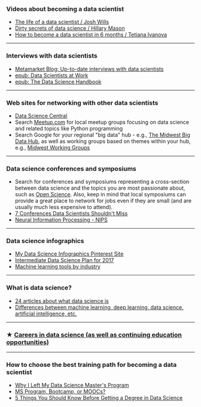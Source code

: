 ### Videos about becoming a data scientist

- [The life of a data scientist / Josh Wills](https://www.youtube.com/watch?v=h9vQIPfe2uU)
- [Dirty secrets of data science / Hillary Mason](https://www.youtube.com/watch?v=fZuDwiM1XBQ)
- [How to become a data scientist in 6 months / Tetiana Ivanova](https://www.youtube.com/watch?v=rIofV14c0tc)

---

### Interviews with data scientists

- [Metamarket Blog: Up-to-date interviews with data scientists](https://metamarkets.com/category/data-science/)
- [epub: Data Scientists at Work](https://www.amazon.com/Data-Scientists-Work-Sebastian-Gutierrez/dp/1430265981) 
- [epub: The Data Science Handbook](https://www.amazon.com/Data-Science-Handbook-Insights-Scientists/dp/0692434879/ref=sr_1_2?s=books&ie=UTF8&qid=1492321697&sr=1-2&keywords=The+data+science+handbook)

---

### Web sites for networking with other data scientists

- [Data Science Central](http://www.datasciencecentral.com/)
- Search [Meetup.com](meetup.com) for local meetup groups focusing on data science and related topics like Python programming
- Search Google for your regional "big data" hub - e.g., [The Midwest Big Data Hub](http://midwestbigdatahub.org/), as well as working groups based on themes within your hub, e.g., [Midwest Working Groups](http://midwestbigdatahub.org/about/working-groups/)

---

### Data science conferences and symposiums

- Search for conferences and symposiums representing a cross-section between data science and the topics you are most passionate about, such as [Open Science](http://openhardware.science/). Also, keep in mind that local symposiums can provide a great place to network for jobs even if they are small (and are usually much less expensive to attend).
- [7 Conferences Data Scientists Shouldn't Miss](https://blog.stitchdata.com/the-7-conferences-data-scientists-shouldn-t-miss-90ce71d4294d)
- [Neural Information Processing - NIPS](https://nips.cc/)

---

### Data science infographics

- [My Data Science Infographics Pinterest Site](https://www.pinterest.com/elizabethaustic/data-scientist-infographics/)
- [Intermediate Data Science Plan for 2017](http://pin.it/0kGbh3K)
- [Machine learning tools by industry](http://pin.it/_XPhR2g) 

---

### What is data science?

- [24 articles about what data science is](http://www.datasciencecentral.com/profiles/blogs/20-articles-about-core-data-science)
- [Differences between machine learning, deep learning, data science, artificial intelligence, etc.](http://www.datasciencecentral.com/profiles/blogs/difference-between-machine-learning-data-science-ai-deep-learning)

---

### ★ [Careers in data science (as well as continuing education opportunities)](http://midas.umich.edu/careers/)

--- 

### How to choose the best training path for becoming a data scientist
- [Why I Left My Data Science Master's Program](https://www.linkedin.com/pulse/why-i-left-my-masters-program-charles-pensig-1)
- [MS Program, Bootcamp, or MOOCs?](http://www.kdnuggets.com/2014/08/becoming-data-scientist-ms-program-bootcamp-mooc.html)
- [5 Things You Should Know Before Getting a Degree in Data Science](https://blog.stitchdata.com/5-things-you-should-know-before-getting-a-degree-in-data-science-40cddf44aac3)
